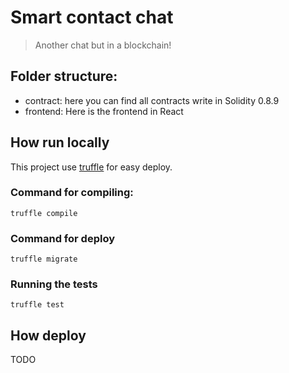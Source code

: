 # Smart contact chat
> Another chat but in a blockchain!

## Folder structure:
- contract: here you can find all contracts write in Solidity 0.8.9
- frontend: Here is the frontend in React

## How run locally
This project use [truffle](https://www.trufflesuite.com) for easy deploy.

### Command for compiling:

    truffle compile

### Command for deploy

    truffle migrate

### Running the tests

    truffle test

## How deploy
TODO
